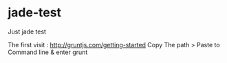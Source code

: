 jade-test
=========

Just jade test

The first visit : http://gruntjs.com/getting-started
Copy The path > Paste to Command line & enter grunt